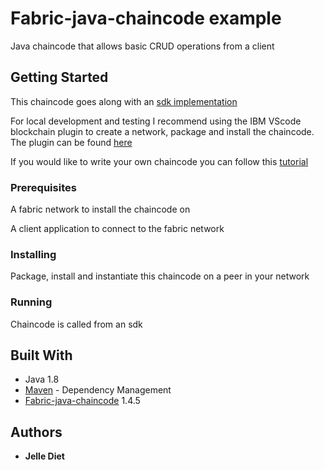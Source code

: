 # Fabric-java-chaincode example 

Java chaincode that allows basic CRUD operations from a client

## Getting Started

This chaincode goes along with an [sdk implementation](https://github.com/DietJelle/Fabric_SDK_Java_Client_Basic)

For local development and testing I recommend using the IBM VScode blockchain plugin to create a network, package and install the chaincode. The plugin can be found [here](https://marketplace.visualstudio.com/items?itemName=IBMBlockchain.ibm-blockchain-platform)

If you would like to write your own chaincode you can follow this [tutorial](https://developer.ibm.com/tutorials/ibm-blockchain-platform-vscode-smart-contract/)

### Prerequisites

A fabric network to install the chaincode on

A client application to connect to the fabric network

### Installing

Package, install and instantiate this chaincode on a peer in your network

### Running

Chaincode is called from an sdk 

## Built With

* Java 1.8
* [Maven](https://maven.apache.org/) - Dependency Management
* [Fabric-java-chaincode](https://github.com/hyperledger/fabric-chaincode-java) 1.4.5

## Authors

* **Jelle Diet** 




